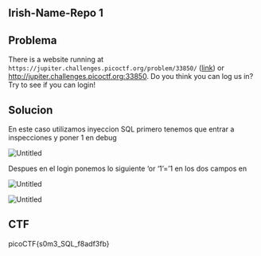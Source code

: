 ## **Irish-Name-Repo 1**

## Problema

There is a website running at `https://jupiter.challenges.picoctf.org/problem/33850/` ([link](https://jupiter.challenges.picoctf.org/problem/33850/)) or http://jupiter.challenges.picoctf.org:33850. Do you think you can log us in? Try to see if you can login!

## Solucion

En este caso utilizamos inyeccion SQL primero tenemos que entrar a inspecciones y poner 1 en debug

![Untitled](https://prod-files-secure.s3.us-west-2.amazonaws.com/60379833-0249-4197-949e-08a049895cd7/c5a4f7ac-a3f5-41e5-8423-ed4d3e0b4a82/Untitled.png)

Despues en el login ponemos lo siguiente ‘or ‘1’=’1 en los dos campos en 

![Untitled](https://prod-files-secure.s3.us-west-2.amazonaws.com/60379833-0249-4197-949e-08a049895cd7/63df04ec-ed05-4080-9b45-d88a41e2d25b/Untitled.png)

![Untitled](https://prod-files-secure.s3.us-west-2.amazonaws.com/60379833-0249-4197-949e-08a049895cd7/12b2796e-231a-4e10-8985-3cf7214e95f3/Untitled.png)

## CTF

picoCTF{s0m3_SQL_f8adf3fb}